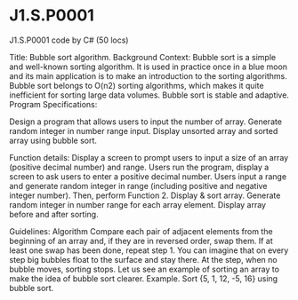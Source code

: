 # J1.S.P0001
  J1.S.P0001 code by C# (50 locs)
  
Title:
  	Bubble sort algorithm. 
Background Context:
Bubble sort is a simple and well-known sorting algorithm. It is used in practice once in a blue moon and its main application is to make an introduction to the sorting algorithms. Bubble sort belongs to O(n2) sorting algorithms, which makes it quite inefficient for sorting large data volumes. Bubble sort is stable and adaptive.
Program Specifications:

Design a program that allows users to input the number of array. Generate random integer in number range input. Display unsorted array and sorted array using bubble sort.

Function details: 
Display a screen to prompt users to input a size of an array (positive decimal number) and range.
Users run the program, display a screen to ask users to enter a positive decimal number. 
Users input a range and generate random integer in range (including positive and negative integer number). Then, perform Function 2.
Display & sort array. 
Generate random integer in number range for each array element.
Display array before and after sorting.



Guidelines:
Algorithm
Compare each pair of adjacent elements from the beginning of an array and, if they are in reversed order, swap them.
If at least one swap has been done, repeat step 1.
You can imagine that on every step big bubbles float to the surface and stay there. At the step, when no bubble moves, sorting stops. Let us see an example of sorting an array to make the idea of bubble sort clearer.
Example. Sort {5, 1, 12, -5, 16} using bubble sort.
